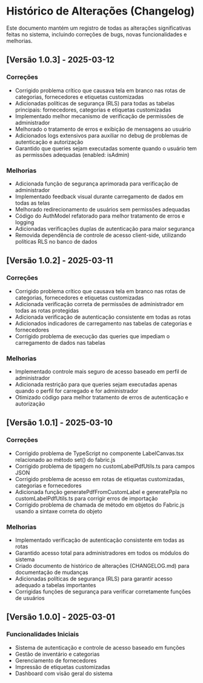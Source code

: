 
# Histórico de Alterações (Changelog)

Este documento mantém um registro de todas as alterações significativas feitas no sistema, incluindo correções de bugs, novas funcionalidades e melhorias.

## [Versão 1.0.3] - 2025-03-12

### Correções
- Corrigido problema crítico que causava tela em branco nas rotas de categorias, fornecedores e etiquetas customizadas
- Adicionadas políticas de segurança (RLS) para todas as tabelas principais: fornecedores, categorias e etiquetas customizadas
- Implementado melhor mecanismo de verificação de permissões de administrador
- Melhorado o tratamento de erros e exibição de mensagens ao usuário
- Adicionados logs extensivos para auxiliar no debug de problemas de autenticação e autorização
- Garantido que queries sejam executadas somente quando o usuário tem as permissões adequadas (enabled: isAdmin)

### Melhorias
- Adicionada função de segurança aprimorada para verificação de administrador
- Implementado feedback visual durante carregamento de dados em todas as telas
- Melhorado redirecionamento de usuários sem permissões adequadas
- Código do AuthModel refatorado para melhor tratamento de erros e logging
- Adicionadas verificações duplas de autenticação para maior segurança
- Removida dependência de controle de acesso client-side, utilizando políticas RLS no banco de dados

## [Versão 1.0.2] - 2025-03-11

### Correções
- Corrigido problema crítico que causava tela em branco nas rotas de categorias, fornecedores e etiquetas customizadas
- Adicionada verificação correta de permissões de administrador em todas as rotas protegidas
- Adicionada verificação de autenticação consistente em todas as rotas
- Adicionados indicadores de carregamento nas tabelas de categorias e fornecedores
- Corrigido problema de execução das queries que impediam o carregamento de dados nas tabelas

### Melhorias
- Implementado controle mais seguro de acesso baseado em perfil de administrador
- Adicionada restrição para que queries sejam executadas apenas quando o perfil for carregado e for administrador
- Otimizado código para melhor tratamento de erros de autenticação e autorização

## [Versão 1.0.1] - 2025-03-10

### Correções
- Corrigido problema de TypeScript no componente LabelCanvas.tsx relacionado ao método set() do fabric.js
- Corrigido problema de tipagem no customLabelPdfUtils.ts para campos JSON
- Corrigido problema de acesso em rotas de etiquetas customizadas, categorias e fornecedores
- Adicionada função generatePdfFromCustomLabel e generatePpla no customLabelPdfUtils.ts para corrigir erros de importação
- Corrigido problema de chamada de método em objetos do Fabric.js usando a sintaxe correta do objeto

### Melhorias
- Implementado verificação de autenticação consistente em todas as rotas
- Garantido acesso total para administradores em todos os módulos do sistema
- Criado documento de histórico de alterações (CHANGELOG.md) para documentação de mudanças
- Adicionadas políticas de segurança (RLS) para garantir acesso adequado a tabelas importantes
- Corrigidas funções de segurança para verificar corretamente funções de usuários

## [Versão 1.0.0] - 2025-03-01

### Funcionalidades Iniciais
- Sistema de autenticação e controle de acesso baseado em funções
- Gestão de inventário e categorias
- Gerenciamento de fornecedores
- Impressão de etiquetas customizadas
- Dashboard com visão geral do sistema
